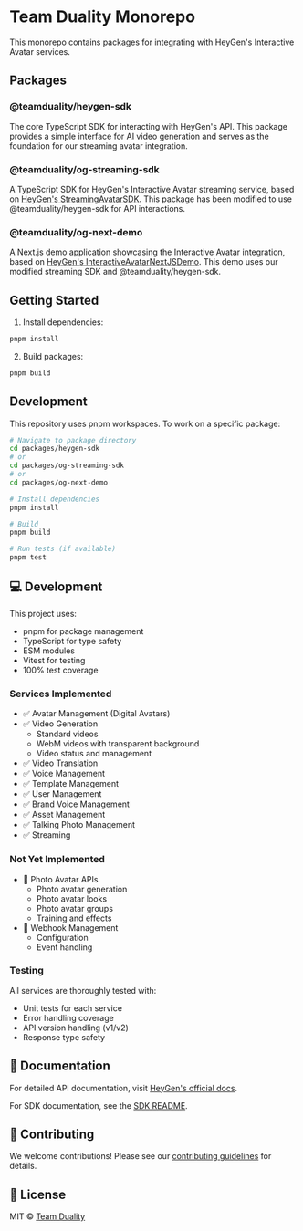 # Team Duality Monorepo

This monorepo contains packages for integrating with HeyGen's Interactive Avatar services.

## Packages

### @teamduality/heygen-sdk

The core TypeScript SDK for interacting with HeyGen's API. This package provides a simple interface for AI video generation and serves as the foundation for our streaming avatar integration.

### @teamduality/og-streaming-sdk

A TypeScript SDK for HeyGen's Interactive Avatar streaming service, based on [HeyGen's StreamingAvatarSDK](https://github.com/HeyGen-Official/StreamingAvatarSDK). This package has been modified to use @teamduality/heygen-sdk for API interactions.

### @teamduality/og-next-demo

A Next.js demo application showcasing the Interactive Avatar integration, based on [HeyGen's InteractiveAvatarNextJSDemo](https://github.com/HeyGen-Official/InteractiveAvatarNextJSDemo). This demo uses our modified streaming SDK and @teamduality/heygen-sdk.

## Getting Started

1. Install dependencies:

```bash
pnpm install
```

2. Build packages:

```bash
pnpm build
```

## Development

This repository uses pnpm workspaces. To work on a specific package:

```bash
# Navigate to package directory
cd packages/heygen-sdk
# or
cd packages/og-streaming-sdk
# or
cd packages/og-next-demo

# Install dependencies
pnpm install

# Build
pnpm build

# Run tests (if available)
pnpm test
```

## 💻 Development

This project uses:

- pnpm for package management
- TypeScript for type safety
- ESM modules
- Vitest for testing
- 100% test coverage

### Services Implemented

- ✅ Avatar Management (Digital Avatars)
- ✅ Video Generation
  - Standard videos
  - WebM videos with transparent background
  - Video status and management
- ✅ Video Translation
- ✅ Voice Management
- ✅ Template Management
- ✅ User Management
- ✅ Brand Voice Management
- ✅ Asset Management
- ✅ Talking Photo Management
- ✅ Streaming

### Not Yet Implemented

- 📝 Photo Avatar APIs
  - Photo avatar generation
  - Photo avatar looks
  - Photo avatar groups
  - Training and effects
- 📝 Webhook Management
  - Configuration
  - Event handling

### Testing

All services are thoroughly tested with:

- Unit tests for each service
- Error handling coverage
- API version handling (v1/v2)
- Response type safety

## 📖 Documentation

For detailed API documentation, visit [HeyGen's official docs](https://docs.heygen.com).

For SDK documentation, see the [SDK README](./packages/sdk/readme.md).

## 🤝 Contributing

We welcome contributions! Please see our [contributing guidelines](CONTRIBUTING.md) for details.

## 📄 License

MIT © [Team Duality](https://github.com/teamduality)
